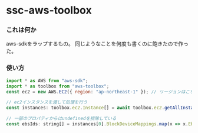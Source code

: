 ssc-aws-toolbox
===============

### これは何か
aws-sdkをラップするもの。
同じようなことを何度も書くのに飽きたので作った。

### 使い方
```js
import * as AWS from "aws-sdk";
import * as toolbox from "aws-toolbox";
const ec2 = new AWS.EC2({ region: "ap-northeast-1" }); // リージョンはこちらの方で指定

// ec2インスタンスを渡して処理を行う
const instances: toolbox.ec2.Instance[] = await toolbox.ec2.getAllInstances(ec2);

// 一部のプロパティからはundefinedを排除している
const ebsIds: string[] = instances[0].BlockDeviceMappings.map(x => x.Ebs.VolumeId);
```
